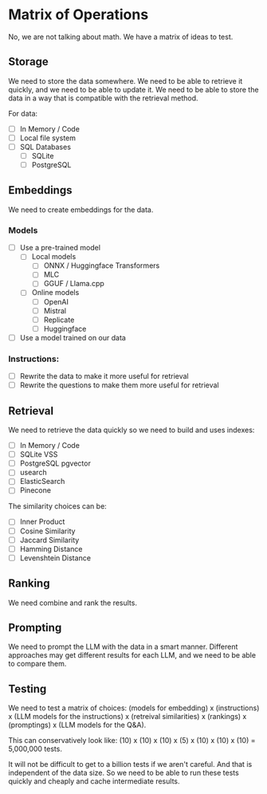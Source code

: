 # Matrix of Operations

No, we are not talking about math. We have a matrix of ideas to test.

## Storage

We need to store the data somewhere. We need to be able to retrieve it quickly, and we need to be able to update it. We need to be able to store the data in a way that is compatible with the retrieval method.

For data:

- [ ] In Memory / Code
- [ ] Local file system
- [ ] SQL Databases
  - [ ] SQLite
  - [ ] PostgreSQL

## Embeddings

We need to create embeddings for the data.

### Models

- [ ] Use a pre-trained model
  - [ ] Local models
    - [ ] ONNX / Huggingface Transformers
    - [ ] MLC
    - [ ] GGUF / Llama.cpp
  - [ ] Online models
    - [ ] OpenAI
    - [ ] Mistral
    - [ ] Replicate
    - [ ] Huggingface
- [ ] Use a model trained on our data

### Instructions:

- [ ] Rewrite the data to make it more useful for retrieval
- [ ] Rewrite the questions to make them more useful for retrieval

## Retrieval

We need to retrieve the data quickly so we need to build and uses indexes:

- [ ] In Memory / Code
- [ ] SQLite VSS
- [ ] PostgreSQL pgvector
- [ ] usearch
- [ ] ElasticSearch
- [ ] Pinecone

The similarity choices can be:

- [ ] Inner Product
- [ ] Cosine Similarity
- [ ] Jaccard Similarity
- [ ] Hamming Distance
- [ ] Levenshtein Distance

## Ranking

We need combine and rank the results.

## Prompting

We need to prompt the LLM with the data in a smart manner. Different approaches may get different results for each LLM, and we need to be able to compare them.

## Testing

We need to test a matrix of choices:
(models for embedding) x (instructions) x (LLM models for the instructions) x (retreival similarities) x (rankings) x (promptings) x (LLM models for the Q&A).

This can conservatively look like:
(10) x (10) x (10) x (5) x (10) x (10) x (10) = 5,000,000 tests.

It will not be difficult to get to a billion tests if we aren't careful. And that is independent of the data size. So we need to be able to run these tests quickly and cheaply and cache intermediate results.
